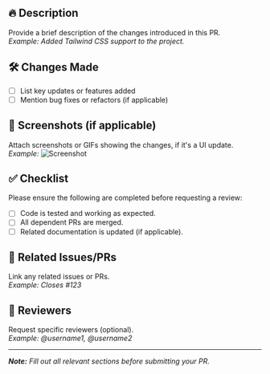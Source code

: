 ## 🔥 Description
Provide a brief description of the changes introduced in this PR.  
_Example: Added Tailwind CSS support to the project._

## 🛠 Changes Made
- [ ] List key updates or features added
- [ ] Mention bug fixes or refactors (if applicable)

## 📸 Screenshots (if applicable)
Attach screenshots or GIFs showing the changes, if it's a UI update.  
_Example:_
![Screenshot](https://via.placeholder.com/400)

## ✅ Checklist
Please ensure the following are completed before requesting a review:
- [ ] Code is tested and working as expected.
- [ ] All dependent PRs are merged.
- [ ] Related documentation is updated (if applicable).

## 🚀 Related Issues/PRs
Link any related issues or PRs.  
_Example: Closes #123_

## 👥 Reviewers
Request specific reviewers (optional).  
_Example: @username1, @username2_

---
_**Note:** Fill out all relevant sections before submitting your PR._
